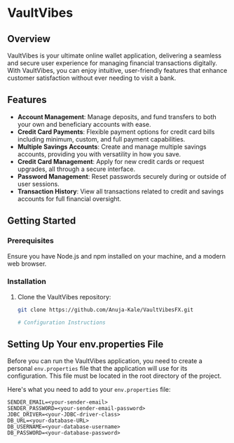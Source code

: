 # VaultVibes

## Overview
VaultVibes is your ultimate online wallet application, delivering a seamless and secure user experience for managing financial transactions digitally. With VaultVibes, you can enjoy intuitive, user-friendly features that enhance customer satisfaction without ever needing to visit a bank.

## Features
- **Account Management**: Manage deposits, and fund transfers to both your own and beneficiary accounts with ease.
- **Credit Card Payments**: Flexible payment options for credit card bills including minimum, custom, and full payment capabilities.
- **Multiple Savings Accounts**: Create and manage multiple savings accounts, providing you with versatility in how you save.
- **Credit Card Management**: Apply for new credit cards or request upgrades, all through a secure interface.
- **Password Management**: Reset passwords securely during or outside of user sessions.
- **Transaction History**: View all transactions related to credit and savings accounts for full financial oversight.

## Getting Started

### Prerequisites
Ensure you have Node.js and npm installed on your machine, and a modern web browser.

### Installation
1. Clone the VaultVibes repository:
   ```bash
   git clone https://github.com/Anuja-Kale/VaultVibesFX.git

   # Configuration Instructions

## Setting Up Your env.properties File

Before you can run the VaultVibes application, you need to create a personal `env.properties` file that the application will use for its configuration. This file must be located in the root directory of the project.

Here's what you need to add to your `env.properties` file:

```properties
SENDER_EMAIL=<your-sender-email>
SENDER_PASSWORD=<your-sender-email-password>
JDBC_DRIVER=<your-JDBC-driver-class>
DB_URL=<your-database-URL>
DB_USERNAME=<your-database-username>
DB_PASSWORD=<your-database-password>



   

